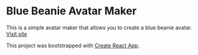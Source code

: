 # Blue Beanie Avatar Maker

This is a simple avatar maker that allows you to create a blue beanie avatar. [Visit site](https://www.bluebeanie.me/)

This project was bootstrapped with [Create React App](https://github.com/facebook/create-react-app).
